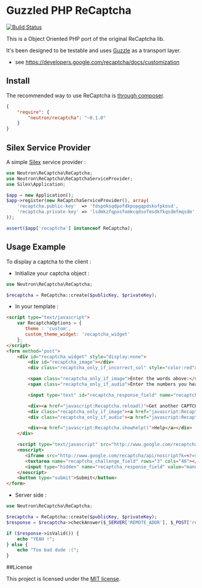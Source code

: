 # Guzzled PHP ReCaptcha

[![Build Status](https://secure.travis-ci.org/romainneutron/ReCaptcha.png?branch=master)](http://travis-ci.org/romainneutron/ReCaptcha)

This is a Object Oriented PHP port of the original ReCaptcha lib.

It's been designed to be testable and uses [Guzzle](http://guzzlephp.org) as a
transport layer.

* see https://developers.google.com/recaptcha/docs/customization

## Install

The recommended way to use ReCaptcha is [through composer](http://getcomposer.org).

```json
{
    "require": {
        "neutron/recaptcha": "~0.1.0"
    }
}
```

## Silex Service Provider

A simple [Silex](http://silex.sensiolabs.org) service provider :

```php
use Neutron\ReCaptcha\ReCaptcha;
use Neutron\ReCaptcha\ReCaptchaServiceProvider;
use Silex\Application;

$app = new Application();
$app->register(new ReCaptchaServiceProvider(), array(
    'recaptcha.public-key'  => 'fdspoksqdpofdkpopgqpdskofpkosd',
    'recaptcha.private-key' => 'lsdmkzfqposfomkcqdsofmsdkfkqsdmfmqsdm',
));

assert($app['recaptcha'] instanceof ReCaptcha);
```

## Usage Example

To display a captcha to the client :

 - Initialize your captcha object :

```php
use Neutron\ReCaptcha\ReCaptcha;

$recaptcha = ReCaptcha::create($publicKey, $privateKey);
```

 - In your template :

```html
<script type="text/javascript">
    var RecaptchaOptions = {
       theme : 'custom',
       custom_theme_widget: 'recaptcha_widget'
    };
</script>
<form method="post">
    <div id="recaptcha_widget" style="display:none">
        <div id="recaptcha_image"></div>
        <div class="recaptcha_only_if_incorrect_sol" style="color:red">Incorrect please try again</div>

        <span class="recaptcha_only_if_image">Enter the words above:</span>
        <span class="recaptcha_only_if_audio">Enter the numbers you hear:</span>

        <input type="text" id="recaptcha_response_field" name="recaptcha_response_field" />

        <div><a href="javascript:Recaptcha.reload()">Get another CAPTCHA</a></div>
        <div class="recaptcha_only_if_image"><a href="javascript:Recaptcha.switch_type('audio')">Get an audio CAPTCHA</a></div>
        <div class="recaptcha_only_if_audio"><a href="javascript:Recaptcha.switch_type('image')">Get an image CAPTCHA</a></div>

        <div><a href="javascript:Recaptcha.showhelp()">Help</a></div>
    </div>

    <script type="text/javascript" src="http://www.google.com/recaptcha/api/challenge?k=<?=$recaptcha->getPublicKey();?>"></script>
    <noscript>
       <iframe src="http://www.google.com/recaptcha/api/noscript?k=<?=$recaptcha->getPublicKey();?>" height="300" width="500" frameborder="0"></iframe><br>
       <textarea name="recaptcha_challenge_field" rows="3" cols="40"></textarea>
       <input type="hidden" name="recaptcha_response_field" value="manual_challenge">
    </noscript>
    <button type="submit">Submit</button>
</form>
```

 - Server side :

```php
use Neutron\ReCaptcha\ReCaptcha;

$recaptcha = ReCaptcha::create($publicKey, $privateKey);
$response = $recaptcha->checkAnswer($_SERVER['REMOTE_ADDR'], $_POST['recaptcha_challenge_field'], $_POST['recaptcha_response_field']);

if ($response->isValid()) {
    echo "YEAH !";
} else {
    echo "Too bad dude :(";
}
```

##License

This project is licensed under the [MIT license](http://opensource.org/licenses/MIT).




